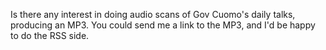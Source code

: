 Is there any interest in doing audio scans of Gov Cuomo's daily talks, producing an MP3. You could send me a link to the MP3, and I'd be happy to do the RSS side. 
